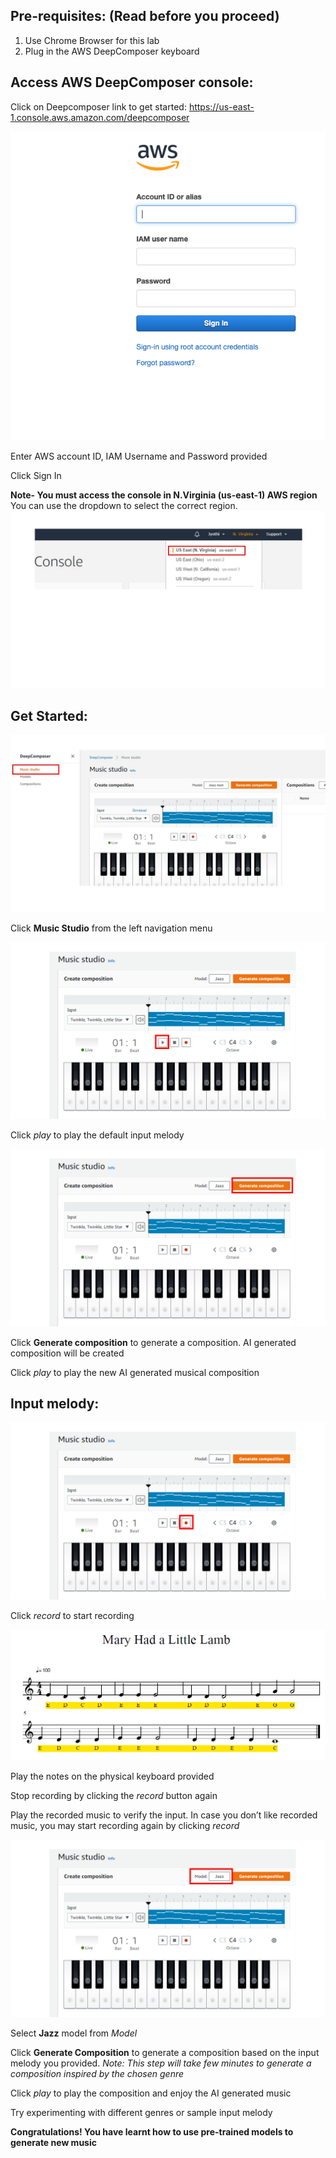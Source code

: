 ## Pre-requisites: (Read before you proceed)
1. Use Chrome Browser for this lab 
2. Plug in the AWS DeepComposer keyboard 

## Access AWS DeepComposer console:

Click on Deepcomposer link to get started: https://us-east-1.console.aws.amazon.com/deepcomposer

![access-console](images/lab1-access-console.png)

Enter AWS account ID, IAM Username and Password provided 

Click Sign In

**Note- You must access the console in N.Virginia (us-east-1) AWS region** You can use the dropdown to select the correct region.
![aws-region](images/aws-region.jpg)

## Get Started:
![music-studio](images/music-studio.jpg)

Click **Music Studio** from the left navigation menu

![play-default](images/lab1-play-default.PNG)

Click *play* to play the default input melody

![generate-composition](images/lab1-generate-composition.PNG)

Click **Generate composition** to generate a composition. AI generated composition will be created

Click *play* to play the new AI generated musical composition

## Input melody:

![record-composition](images/lab1-record.PNG)

Click *record* to start recording

![custom-input](images/lab1-custom-music.png)

Play the notes on the physical keyboard provided

Stop recording by clicking the *record* button again

Play the recorded music to verify the input. In case you don’t like recorded music, you may start recording again by clicking *record*

![model-jazz](images/lab1-model-default.PNG)

Select **Jazz** model from *Model*

Click **Generate Composition** to generate a composition based on the input melody you provided. *Note: This step will take few minutes to generate a composition inspired by the chosen genre*

Click *play* to play the composition and enjoy the AI generated music

Try experimenting with different genres or sample input melody

**Congratulations! You have learnt how to use pre-trained models to generate new music**
